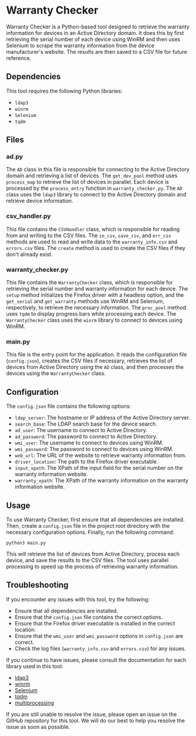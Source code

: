 # Warranty Checker

Warranty Checker is a Python-based tool designed to retrieve the warranty information for devices in an Active Directory domain. It does this by first retrieving the serial number of each device using WinRM and then uses Selenium to scrape the warranty information from the device manufacturer's website. The results are then saved to a CSV file for future reference.

## Dependencies

This tool requires the following Python libraries:

- `ldap3`
- `winrm`
- `Selenium`
- `tqdm`

## Files

### ad.py

The `AD` class in this file is responsible for connecting to the Active Directory domain and retrieving a list of devices. The `get_dev_pool` method uses `process_map` to retrieve the list of devices in parallel. Each device is processed by the `process_entry` function in `warranty_checker.py`. The `AD` class uses the `ldap3` library to connect to the Active Directory domain and retrieve device information.

### csv_handler.py

This file contains the `CSVHandler` class, which is responsible for reading from and writing to the CSV files. The `in_csv`, `save_csv`, and `err_csv` methods are used to read and write data to the `warranty_info.csv` and `errors.csv` files. The `create` method is used to create the CSV files if they don't already exist.

### warranty_checker.py

This file contains the `WarrantyChecker` class, which is responsible for retrieving the serial number and warranty information for each device. The `setup` method initializes the Firefox driver with a headless option, and the `get_serial` and `get_warranty` methods use WinRM and Selenium, respectively, to retrieve the necessary information. The `proc_pool` method uses `tqdm` to display progress bars while processing each device. The `WarrantyChecker` class uses the `winrm` library to connect to devices using WinRM.

### main.py

This file is the entry point for the application. It reads the configuration file (`config.json`), creates the CSV files if necessary, retrieves the list of devices from Active Directory using the `AD` class, and then processes the devices using the `WarrantyChecker` class.

## Configuration

The `config.json` file contains the following options:

- `ldap_server`: The hostname or IP address of the Active Directory server.
- `search_base`: The LDAP search base for the device search.
- `ad_user`: The username to connect to Active Directory.
- `ad_password`: The password to connect to Active Directory.
- `wmi_user`: The username to connect to devices using WinRM.
- `wmi_password`: The password to connect to devices using WinRM.
- `web_url`: The URL of the website to retrieve warranty information from.
- `driver_location`: The path to the Firefox driver executable.
- `input_xpath`: The XPath of the input field for the serial number on the warranty information website.
- `warranty_xpath`: The XPath of the warranty information on the warranty information website.

## Usage

To use Warranty Checker, first ensure that all dependencies are installed. Then, create a `config.json` file in the project root directory with the necessary configuration options. Finally, run the following command:

```
python3 main.py
```

This will retrieve the list of devices from Active Directory, process each device, and save the results to the CSV files. The tool uses parallel processing to speed up the process of retrieving warranty information.

## Troubleshooting

If you encounter any issues with this tool, try the following:

- Ensure that all dependencies are installed.
- Ensure that the `config.json` file contains the correct options.
- Ensure that the Firefox driver executable is installed in the correct location.
- Ensure that the `wmi_user` and `wmi_password` options in `config.json` are correct.
- Check the log files (`warranty_info.csv` and `errors.csv`) for any issues.

If you continue to have issues, please consult the documentation for each library used in this tool:

- [ldap3](https://ldap3.readthedocs.io/)
- [winrm](https://github.com/diyan/pywinrm)
- [Selenium](https://selenium-python.readthedocs.io/)
- [tqdm](https://tqdm.github.io/)
- [multiprocessing](https://docs.python.org/3/library/multiprocessing.html)

If you are still unable to resolve the issue, please open an issue on the GitHub repository for this tool. We will do our best to help you resolve the issue as soon as possible.
